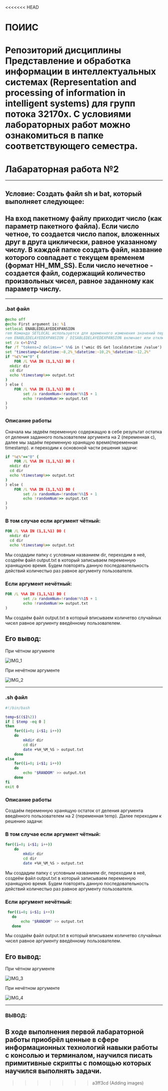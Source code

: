 <<<<<<< HEAD
# ПОИИС
 Репозиторий дисциплины Представление и обработка информации в интеллектуальных системах 
 (Representation and processing of information in intelligent systems) для групп потока 32170х.
 С условиями лабораторных работ можно ознакомиться в папке соответствующего семестра.
=======
# Лабараторная работа №2
---
## Условие: Создать файл sh и bat, который выполняет следующее:
## На вход пакетному файлу приходит число (как параметр пакетного файла). Если число четное, то создается число папок, вложенных друг в друга циклически, равное указанному числу. В каждой папке создать файл, название которого совпадает с текущем временем (формат HH_MM_SS). Если число нечетное - создается файл, содержащий количество произвольных чисел, равное заданному как параметр числу.
---
### .bat файл
```bat
@echo off
@echo First argument is: %1
setlocal ENABLEDELAYEDEXPANSION
rem Команда SETLOCAL используется для временного изменения значений переменных среды в командных файлах Windows. 
rem ENABLEDELAYEDEXPANSION / DISABLEDELAYEDEXPANSION включает или отключает отложенное расширение переменной среды.
set /a c=%1%%2
for /f "tokens=2 delims==" %%G in ('wmic OS Get localdatetime /value') do set "datetime=%%G"
set "timestamp=%datetime:~8,2%_%datetime:~10,2%_%datetime:~12,2%"
if "%c%"=="0" (
	FOR /L %%A IN (1,1,%1) DO (
  mkdir dir
  cd dir
  echo %timestamp%>> output.txt
)
) else (
	FOR /L %%A IN (1,1,%1) DO (
		set /a randomNum=!random!%%15 + 1
 		echo !randomNum!>> output.txt
)
)
```
### Описание работы
Сначала мы звдвём переменную содержащую в себе результат остатка от деления заданного пользователем аргумента на 2 (переменная с), далее мы задаём переменную хранящую время(переменная timestamp). и переходим к основоной части решения задачи:
```bat
if "%c%"=="0" (
	FOR /L %%A IN (1,1,%1) DO (
  mkdir dir
  cd dir
  echo %timestamp%>> output.txt
)
) else (
	FOR /L %%A IN (1,1,%1) DO (
		set /a randomNum=!random!%%15 + 1
 		echo !randomNum!>> output.txt
)
)
```
### В том случае если аргумент чётный:
```bat
FOR /L %%A IN (1,1,%1) DO (
  mkdir dir
  cd dir
  echo %timestamp%>> output.txt
```
 Мы создадим папку с условным названием dir, переходим в неё, создеём файл output.txt в который записываем переменную хранящуюю время. Будем повторять данную последовательность действий количестыо рaз равное аргументу пользователя.


 ### Если аргумент нечётный:
```bat
FOR /L %%A IN (1,1,%1) DO (
		set /a randomNum=!random!%%15 + 1
 		echo !randomNum!>> output.txt
)
```
Мы создаём файл output.txt в который вписываем количетво случайных чисел равное аргументу введённому пользователем.


## Его вывод:
При чётном аргументе

![IMG_1](images/img_1.png)

При нечётном аргументе

![IMG_2](images/img_2.png)

---
### .sh файл

```sh
#!/bin/bash

temp=$(($1%2))
if [ $temp -eq 0 ]
then
    for((i=0; i<$1; i++))
    do
        mkdir dir
        cd dir
        date +%H_%M_%S > output.txt
    done
else
    for((i=0; i<$1; i++))
    do
        echo "$RANDOM" >> output.txt
    done
fi
exit 0
```
### Описание работы
Создаём переменную хранящую остаток от деления аргумента введённого пользователем на 2 (переменная temp). Далее переходим к решению задачи:
### В том случае если аргумент чётный:
```sh
for((i=0; i<$1; i++))
    do
        mkdir dir
        cd dir
        date +%H_%M_%S > output.txt
```
 Мы создадим папку с условным названием dir, переходим в неё, создеём файл output.txt в который записываем переменную хранящуюю время. Будем повторять данную последовательность действий количестыо рaз равное аргументу пользователя.


 ### Если аргумент нечётный:
 ```sh
  for((i=0; i<$1; i++))
    do
        echo "$RANDOM" >> output.txt
    done
 ```
 Мы создаём файл output.txt в который вписываем количетво случайных чисел равное аргументу введённому пользователем.
## Его вывод:
При чётном аргументе

![IMG_3](images/img_3.png)

При нечётном аргументе

![IMG_4](images/img_4.png)

---
### ВЫВОД:
## В ходе выполнения первой лабараторной работы приобрёл ценные в сфере информационных технологий навыки работы с консолью и терминалом, научился писать примитивные скрипты с помощью которых научился выполнять задачи.
        
>>>>>>> a3ff3cd (Adding images)
